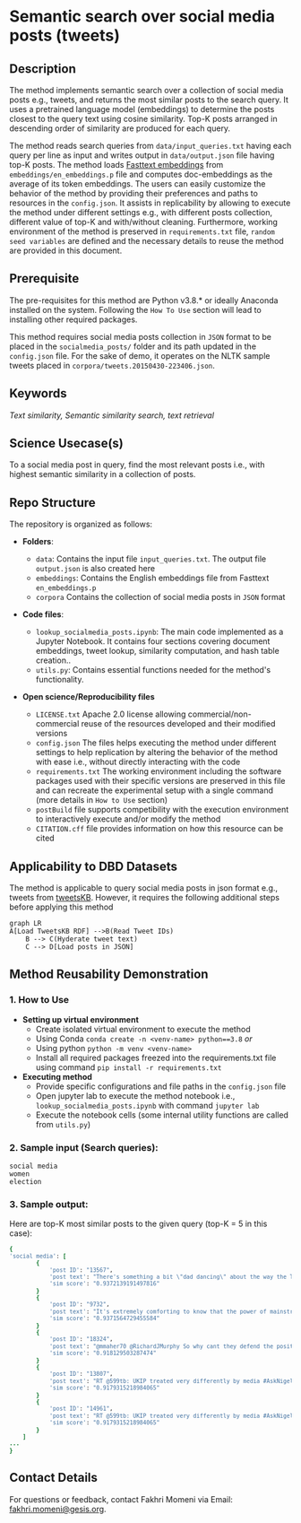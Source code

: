 # Semantic search over social media posts (tweets)

## Description
The method implements semantic search over a collection of social media posts e.g., tweets, and returns the most similar posts to the search query. It uses a pretrained language model (embeddings) to determine the posts closest to the query text using cosine similarity. Top-K posts arranged in descending order of similarity are produced for each query.

The method reads search queries from `data/input_queries.txt` having each query per line as input and writes output in `data/output.json` file having top-K posts. The method loads [Fasttext embeddings](https://dl.fbaipublicfiles.com/fasttext/vectors-english/wiki-news-300d-1M.vec.zip) from `embeddings/en_embeddings.p` file and computes doc-embeddings as the average of its token embeddings.
The users can easily customize the behavior of the method by providing their preferences and paths to resources in the `config.json`. It assists in replicability by allowing to execute the method under different settings e.g., with different posts collection, different value of top-K and with/without cleaning. Furthermore, working environment of the method is preserved in `requirements.txt` file, `random seed variables` are defined and the necessary details to reuse the method are provided in this document.

## Prerequisite
The pre-requisites for this method are Python v3.8.* or ideally Anaconda installed on the system. Following the `How To Use` section will lead to installing other required packages.

This method requires social media posts collection in `JSON` format to be placed in the `socialmedia_posts/` folder and its path updated in the `config.json` file. For the sake of demo, it operates on the NLTK sample tweets placed in `corpora/tweets.20150430-223406.json`.

## Keywords
*Text similarity, Semantic similarity search, text retrieval* 

## Science Usecase(s)
To a social media post in query, find the most relevant posts i.e., with highest semantic similarity in a collection of posts.   

## Repo Structure
The repository is organized as follows:
- **Folders**:
  - `data`: Contains the input file `input_queries.txt`. The output file `output.json` is also created here
  - `embeddings`: Contains the English embeddings file from Fasttext `en_embeddings.p`
  - `corpora` Contains the collection of social media posts in `JSON` format

- **Code files**:
  - `lookup_socialmedia_posts.ipynb`: The main code implemented as a Jupyter Notebook. It contains four sections covering document embeddings, tweet lookup, similarity computation, and hash table creation..
  - `utils.py`: Contains essential functions needed for the method's functionality.
    
- **Open science/Reproducibility files**
  - `LICENSE.txt` Apache 2.0 license allowing commercial/non-commercial reuse of the resources developed and their modified versions
  - `config.json` The files helps executing the method under different settings to help replication by altering the behavior of the method with ease i.e., without directly interacting with the code
  - `requirements.txt` The working environment including the software packages used with their specific versions are preserved in this file and can recreate the experimental setup with a single command (more details in `How to Use` section)
  -  `postBuild` file supports competibility with the execution environment to interactively execute and/or modify the method
  -  `CITATION.cff` file provides information on how this resource can be cited

  
## Applicability to DBD Datasets
The method is applicable to query social media posts in json format e.g., tweets from [tweetsKB](https://data.gesis.org/tweetskb/). However, it requires the following additional steps before applying this method

```mermaid
graph LR
A[Load TweetsKB RDF] -->B(Read Tweet IDs)
    B --> C(Hyderate tweet text)
    C --> D[Load posts in JSON]
```

## Method Reusability Demonstration
### 1. How to Use
- **Setting up virtual environment**
    - Create isolated virtual environment to execute the method
    - Using Conda `conda create -n <venv-name> python==3.8` *or*
    - Using python `python -m venv <venv-name>`
    - Install all required packages freezed into the requirements.txt file using command `pip install -r requirements.txt` 
- **Executing method**
    - Provide specific configurations and file paths in the `config.json` file
    - Open jupyter lab to execute the method notebook i.e., `lookup_socialmedia_posts.ipynb` with command `jupyter lab`
    - Execute the notebook cells (some internal utility functions are called from `utils.py`)


### 2. Sample input (Search queries):

`social media` \
`women` \
`election`


### 3. Sample output:
Here are top-K most similar posts to the given query (top-K = 5 in this case):
<small>
```ruby
{
'social media': [
        {
            'post ID': "13567",
            'post text': "There's something a bit \"dad dancing\" about the way the Tories try to electioneer via social media https://t.co/WH0cmv76VD",
            'sim score': "0.9372139191497816" 
        }
        {
            'post ID': "9732",
            'post text': "It's extremely comforting to know that the power of mainstream media has been diluted by social media? #SNP",
            'sim score': "0.9371564729455584" 
        }
        {
            'post ID': "18324",
            'post text': "@mmaher70 @RichardJMurphy So why cant they defend the position thats just total incompetence constantly allow Tories to set agenda esp media",
            'sim score': "0.918129503287474" 
        }
        {
            'post ID': "13807",
            'post text': "RT @599tb: UKIP treated very differently by media #AskNigelFarage http://t.co/pLxsraTDTJ",
            'sim score': "0.9179315218984065" 
        }
        {
            'post ID': "14961",
            'post text': "RT @599tb: UKIP treated very differently by media #AskNigelFarage http://t.co/pLxsraTDTJ",
            'sim score': "0.9179315218984065" 
        }
    ]
...
}
```
</small>

## Contact Details
For questions or feedback, contact Fakhri Momeni via Email: fakhri.momeni@gesis.org.






